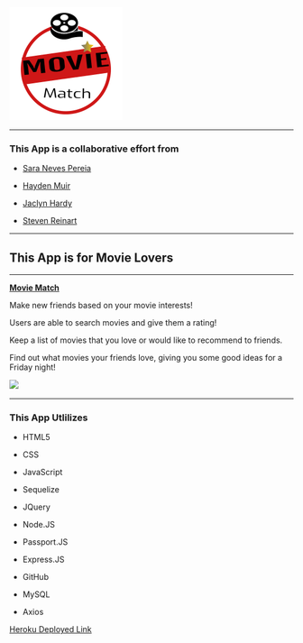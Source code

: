 
![alt text](https://github.com/SaraNP-33/MovieMatch/blob/master/public/assets/images/image(2).png)

___

### This App is a collaborative effort from 
  - [Sara Neves Pereia](https://www.linkedin.com/in/sara-neves-pereira-8b6509139/)
  + [Hayden Muir](https://www.linkedin.com/in/hayden-muir/)
  - [Jaclyn Hardy](https://www.linkedin.com/in/jaclyn-hardy-07030a19b/)
  + [Steven Reinart](https://www.linkedin.com/in/steven-reinart-43a577121/)
___

## This App is for Movie Lovers
___

<ins> **Movie Match** </ins> 

Make new friends based on your movie interests!  

Users are able to search movies and give them a rating!  

Keep a list of movies that you love or would like to recommend to friends. 

Find out what movies your friends love, giving you some good ideas for a Friday night!

![](https://www.google.com/url?sa=i&url=http%3A%2F%2Fclipart-library.com%2Fpopcorn-cliparts.html&psig=AOvVaw05ElWB4Kjc7XU06h2oXk4u&ust=1590717872636000&source=images&cd=vfe&ved=0CAIQjRxqFwoTCNCThoC81ekCFQAAAAAdAAAAABAF)
___

### This App Utlilizes 
- HTML5
+ CSS
- JavaScript
+ Sequelize 
- JQuery 
+ Node.JS
- Passport.JS
+ Express.JS
- GitHub
+ MySQL
- Axios 

[Heroku Deployed Link](https://lit-beach-03757.herokuapp.com/)
